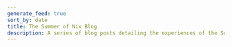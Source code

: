 ```yaml
---
generate_feed: true
sort_by: date
title: The Summer of Nix Blog
description: A series of blog posts detailing the experiences of the Summer of Nix participants.
---
```

